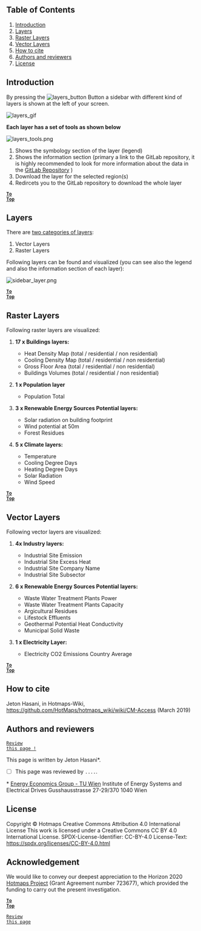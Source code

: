 ﻿## Table of Contents
1. [Introduction](#Introduction)
1. [Layers](#Layers)
1. [Raster Layers](#Raster-Layers)
1. [Vector Layers](#Vector-Layers)
1. [How to cite](#How-to-cite)
1. [Authors and reviewers](#Authors-and-reviewers)
1. [License](#License)

## Introduction
By pressing the ![layers_button][layers_button] Button a sidebar with different kind of layers is shown at the left of your screen.

![layers_gif][layers]

**Each layer has a set of tools as shown below**

![layers_tools.png][layers_tools]

1. Shows the symbology section of the layer (legend)
2. Shows the information section (primary a link to the GitLab repository, it is highly recommended to look for more information about the data in the [GitLab Repository](https://gitlab.com/hotmaps) )
3. Download the layer for the selected region(s)
4. Redircets you to the GitLab repository to download the whole layer

<code><ins>**[To Top](#table-of-contents)**</ins></code>

## Layers
There are [two categories of layers](https://www.gislounge.com/geodatabases-explored-vector-and-raster-data):  
1. Vector Layers
2. Raster Layers

Following layers can be found and visualized (you can see also the legend and also the information section of each layer):

![sidebar_layer.png][sidebar]

<code><ins>**[To Top](#table-of-contents)**</ins></code>

## Raster Layers

Following raster layers are visualized:

1. **17 x Buildings layers:**
   * Heat Density Map (total / residential / non residential)
   * Cooling Density Map (total / residential / non residential)
   * Gross Floor Area (total / residential / non residential)
   * Buildings Volumes (total / residential / non residential)

1. **1 x Population layer**
   * Population Total

1. **3 x Renewable Energy Sources Potential layers:**
   * Solar radiation on building footprint
   * Wind potential at 50m
   * Forest Residues

1. **5 x Climate layers:**
   * Temperature
   * Cooling Degree Days
   * Heating Degree Days
   * Solar Radiation
   * Wind Speed



<code><ins>**[To Top](#table-of-contents)**</ins></code>

## Vector Layers

Following vector layers are visualized:

1. **4x Industry layers:**
   * Industrial Site Emission
   * Industrial Site Excess Heat
   * Industrial Site Company Name
   * Industrial Site Subsector 

1. **6 x Renewable Energy Sources Potential layers:**
   * Waste Water Treatment Plants Power
   * Waste Water Treatment Plants Capacity
   * Argicultural Residues
   * Lifestock Effluents
   * Geothermal Potential Heat Conductivity
   * Municipal Solid Waste


1. **1 x Electricity Layer:**
   * Electricity CO2 Emissions Country Average

<code><ins>**[To Top](#table-of-contents)**</ins></code>

## How to cite

Jeton Hasani, in Hotmaps-Wiki, https://github.com/HotMaps/hotmaps_wiki/wiki/CM-Access (March 2019)


## Authors and reviewers
<code>[Review this page !](https://github.com/HotMaps/hotmaps_wiki/wiki/Layer-Section/_edit)</code>

This page is written by Jeton Hasani\*.
- [ ] This page was reviewed by <code>....</code>\.


\* [Energy Economics Group - TU Wien](https://eeg.tuwien.ac.at/)
Institute of Energy Systems and Electrical Drives
Gusshausstrasse 27-29/370
1040 Wien

## License
Copyright © Hotmaps
Creative Commons Attribution 4.0 International License
This work is licensed under a Creative Commons CC BY 4.0 International License.
SPDX-License-Identifier: CC-BY-4.0
License-Text: https://spdx.org/licenses/CC-BY-4.0.html


## Acknowledgement
We would like to convey our deepest appreciation to the Horizon 2020 [Hotmaps Project](https://www.hotmaps-project.eu) (Grant Agreement number 723677), which provided the funding to carry out the present investigation.

<code><ins>**[To Top](#table-of-contents)**</ins></code>

<code>[Review this page](https://github.com/HotMaps/hotmaps_wiki/wiki/Layer-Section/_edit)</code>

[//]: # (Here are all the files to the links)


[layers]: https://github.com/HotMaps/hotmaps_wiki/blob/master/Images/general_tool_functionalities_and_structure/layers.gif
[layers_button]: https://github.com/HotMaps/hotmaps_wiki/blob/master/Images/general_tool_functionalities_and_structure/layers_button.PNG

[sidebar]: https://github.com/HotMaps/hotmaps_wiki/blob/master/Images/general_tool_functionalities_and_structure/all_layers.png

[layers_tools]: https://github.com/HotMaps/hotmaps_wiki/blob/master/Images/general_tool_functionalities_and_structure/layers_tools.png
